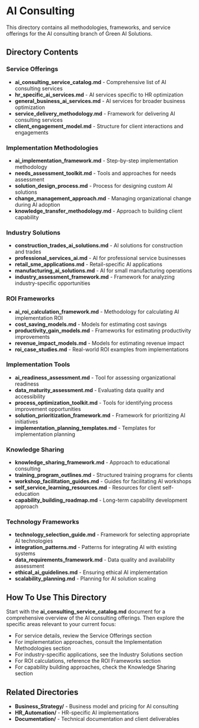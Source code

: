 # AI Consulting

This directory contains all methodologies, frameworks, and service offerings for the AI consulting branch of Green AI Solutions.

## Directory Contents

### Service Offerings
- **ai_consulting_service_catalog.md** - Comprehensive list of AI consulting services
- **hr_specific_ai_services.md** - AI services specific to HR optimization
- **general_business_ai_services.md** - AI services for broader business optimization
- **service_delivery_methodology.md** - Framework for delivering AI consulting services
- **client_engagement_model.md** - Structure for client interactions and engagements

### Implementation Methodologies
- **ai_implementation_framework.md** - Step-by-step implementation methodology
- **needs_assessment_toolkit.md** - Tools and approaches for needs assessment
- **solution_design_process.md** - Process for designing custom AI solutions
- **change_management_approach.md** - Managing organizational change during AI adoption
- **knowledge_transfer_methodology.md** - Approach to building client capability

### Industry Solutions
- **construction_trades_ai_solutions.md** - AI solutions for construction and trades
- **professional_services_ai.md** - AI for professional service businesses
- **retail_sme_applications.md** - Retail-specific AI applications
- **manufacturing_ai_solutions.md** - AI for small manufacturing operations
- **industry_assessment_framework.md** - Framework for analyzing industry-specific opportunities

### ROI Frameworks
- **ai_roi_calculation_framework.md** - Methodology for calculating AI implementation ROI
- **cost_saving_models.md** - Models for estimating cost savings
- **productivity_gain_models.md** - Frameworks for estimating productivity improvements
- **revenue_impact_models.md** - Models for estimating revenue impact
- **roi_case_studies.md** - Real-world ROI examples from implementations

### Implementation Tools
- **ai_readiness_assessment.md** - Tool for assessing organizational readiness
- **data_maturity_assessment.md** - Evaluating data quality and accessibility
- **process_optimization_toolkit.md** - Tools for identifying process improvement opportunities
- **solution_prioritization_framework.md** - Framework for prioritizing AI initiatives
- **implementation_planning_templates.md** - Templates for implementation planning

### Knowledge Sharing
- **knowledge_sharing_framework.md** - Approach to educational consulting
- **training_program_outlines.md** - Structured training programs for clients
- **workshop_facilitation_guides.md** - Guides for facilitating AI workshops
- **self_service_learning_resources.md** - Resources for client self-education
- **capability_building_roadmap.md** - Long-term capability development approach

### Technology Frameworks
- **technology_selection_guide.md** - Framework for selecting appropriate AI technologies
- **integration_patterns.md** - Patterns for integrating AI with existing systems
- **data_requirements_framework.md** - Data quality and availability assessment
- **ethical_ai_guidelines.md** - Ensuring ethical AI implementation
- **scalability_planning.md** - Planning for AI solution scaling

## How To Use This Directory

Start with the **ai_consulting_service_catalog.md** document for a comprehensive overview of the AI consulting offerings. Then explore the specific areas relevant to your current focus:

- For service details, review the Service Offerings section
- For implementation approaches, consult the Implementation Methodologies section
- For industry-specific applications, see the Industry Solutions section
- For ROI calculations, reference the ROI Frameworks section
- For capability building approaches, check the Knowledge Sharing section

## Related Directories
- **Business_Strategy/** - Business model and pricing for AI consulting
- **HR_Automation/** - HR-specific AI implementations
- **Documentation/** - Technical documentation and client deliverables